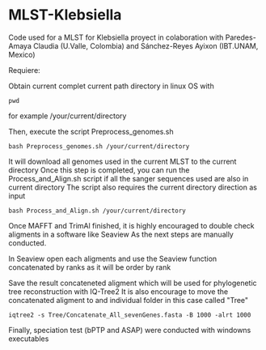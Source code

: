 # MLST-Klebsiella
Code used for a MLST for Klebsiella proyect in colaboration with Paredes-Amaya Claudia (U.Valle, Colombia) and Sánchez-Reyes Ayixon (IBT.UNAM, Mexico)


Requiere:

Obtain current complet current path directory in linux OS with
``` 
pwd
``` 

for example /your/current/directory

Then, execute the script Preprocess_genomes.sh 
``` 
bash Preprocess_genomes.sh /your/current/directory
``` 
It will download all genomes used in the current MLST to the current directory 
Once this step is completed, you can run the Process_and_Align.sh script if all the sanger sequences used are also in current directory
The script also requires the current directory direction as input

``` 
bash Process_and_Align.sh /your/current/directory
``` 
Once MAFFT and TrimAl finished, it is highly encouraged to double check aligments in a software like Seaview
As the next steps are manually conducted.

In Seaview open each aligments and use the Seaview function concatenated by ranks as it will be order by rank

Save the result concateneted aligment which will be used for phylogenetic tree reconstruction with IQ-Tree2
It is also encourage to move the concatenated aligment to and individual folder in this case called "Tree"

``` 
iqtree2 -s Tree/Concatenate_All_sevenGenes.fasta -B 1000 -alrt 1000

``` 
Finally, speciation test (bPTP and ASAP) were conducted with windowns executables 
